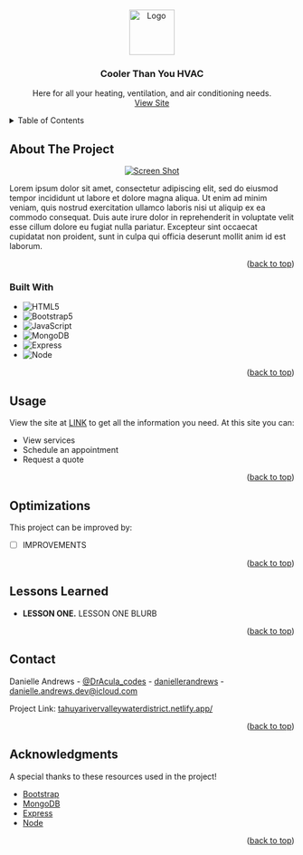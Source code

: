 <!-- Improved compatibility of back to top link: See: https://github.com/othneildrew/Best-README-Template/pull/73 -->

<a name="readme-top"></a>

<!-- PROJECT LOGO -->
<br />
<div align="center">
  <a href="#">
    <img src="./images/logo.png" alt="Logo" width="80" />
  </a>

  <h3 align="center">Cooler Than You HVAC</h3>

  <p align="center">
    Here for all your heating, ventilation, and air conditioning needs.
    <br />
    <a href="#">View Site</a>
  </p>
</div>

<!-- TABLE OF CONTENTS -->
<details>
  <summary>Table of Contents</summary>
  <ol>
    <li>
      <a href="#about-the-project">About The Project</a>
      <ul>
        <li><a href="#built-with">Built With</a></li>
      </ul>
    </li>
    <li><a href="#usage">Usage</a></li>
    <li><a href="#optimizations">Optimizations</a></li>
    <li><a href="#lessons-learned">Lessons Learned</a></li>
    <li><a href="#contact">Contact</a></li>
    <li><a href="#acknowledgments">Acknowledgments</a></li>
  </ol>
</details>

<!-- ABOUT THE PROJECT -->

## About The Project

<p align="center">
    <a href="#">
      <img src='./images/IMAGE' alt='Screen Shot' />
    </a>
</p>

Lorem ipsum dolor sit amet, consectetur adipiscing elit, sed do eiusmod tempor incididunt ut labore et dolore magna aliqua. Ut enim ad minim veniam, quis nostrud exercitation ullamco laboris nisi ut aliquip ex ea commodo consequat. Duis aute irure dolor in reprehenderit in voluptate velit esse cillum dolore eu fugiat nulla pariatur. Excepteur sint occaecat cupidatat non proident, sunt in culpa qui officia deserunt mollit anim id est laborum.

<p align="right">(<a href="#readme-top">back to top</a>)</p>

### Built With

<!-- - ![HTML5](https://img.shields.io/badge/html5-%23E34F26.svg?style=flat&logo=html5&logoColor=white) -->
<!-- - ![CSS3](https://img.shields.io/badge/css3-%231572B6.svg?style=flat&logo=css3&logoColor=white) -->
<!-- - ![JavaScript](https://img.shields.io/badge/javascript-%23323330.svg?style=flat&logo=javascript&logoColor=%23F7DF1E) -->

- ![HTML5](https://img.shields.io/badge/html5-e34f26?style=flat&logo=html5&logoColor=white)
- ![Bootstrap5](https://img.shields.io/badge/bootstrap-7952B3?style=flat&logo=bootstrap&logoColor=white)
- ![JavaScript](https://img.shields.io/badge/javascript-323330?style=flat&logo=javascript&logoColor=F7DF1E)
- ![MongoDB](https://img.shields.io/badge/mongodb-47A248?style=flat&logo=mongodb&logoColor=white)
- ![Express](https://img.shields.io/badge/express-000000?style=flat&logo=express&logoColor=white)
- ![Node](https://img.shields.io/badge/node-5FA04E?style=flat&logo=node.js&logoColor=white)

<p align="right">(<a href="#readme-top">back to top</a>)</p>

<!-- USAGE -->

## Usage

View the site at [LINK](#) to get all the information you need. At this site you can:

- View services
- Schedule an appointment
- Request a quote

<p align="right">(<a href="#readme-top">back to top</a>)</p>

<!-- OPTIMIZATIONS -->

## Optimizations

This project can be improved by:

- [ ] IMPROVEMENTS

<p align="right">(<a href="#readme-top">back to top</a>)</p>

<!-- LESSONS LEARNED -->

## Lessons Learned

- **LESSON ONE.** LESSON ONE BLURB

<p align="right">(<a href="#readme-top">back to top</a>)</p>

<!-- CONTACT -->

## Contact

Danielle Andrews - [@DrAcula_codes](https://twitter.com/DrAcula_codes 'Twitter/X') - [daniellerandrews](https://www.linkedin.com/in/daniellerandrews 'LinkedIn') - danielle.andrews.dev@icloud.com

Project Link: [tahuyarivervalleywaterdistrict.netlify.app/](https://tahuyarivervalleywaterdistrict.netlify.app/)

<p align="right">(<a href="#readme-top">back to top</a>)</p>

<!-- ACKNOWLEDGMENTS -->

## Acknowledgments

A special thanks to these resources used in the project!

- [Bootstrap](https://getbootstrap.com/)
- [MongoDB](https://www.mongodb.com/)
- [Express](https://expressjs.com/)
- [Node](https://nodejs.org/)

<p align="right">(<a href="#readme-top">back to top</a>)</p>
